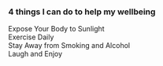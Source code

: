### 4 things I can do to help my wellbeing
Expose Your Body to Sunlight   
Exercise Daily  
Stay Away from Smoking and Alcohol  
Laugh and Enjoy  
